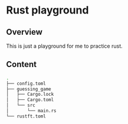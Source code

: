 # Rust playground
## Overview 
This is just a playground for me to practice rust. 

## Content
```bash
.
├── config.toml
├── guessing_game
│   ├── Cargo.lock
│   ├── Cargo.toml
│   └── src
│       └── main.rs
└── rustft.toml
```